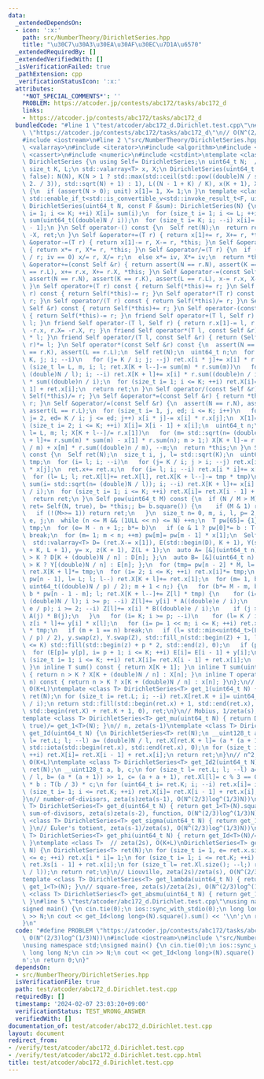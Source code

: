 ```yaml
---
data:
  _extendedDependsOn:
  - icon: ':x:'
    path: src/NumberTheory/DirichletSeries.hpp
    title: "\u30C7\u30A3\u30EA\u30AF\u30EC\u7D1A\u6570"
  _extendedRequiredBy: []
  _extendedVerifiedWith: []
  _isVerificationFailed: true
  _pathExtension: cpp
  _verificationStatusIcon: ':x:'
  attributes:
    '*NOT_SPECIAL_COMMENTS*': ''
    PROBLEM: https://atcoder.jp/contests/abc172/tasks/abc172_d
    links:
    - https://atcoder.jp/contests/abc172/tasks/abc172_d
  bundledCode: "#line 1 \"test/atcoder/abc172_d.Dirichlet.test.cpp\"\n#define PROBLEM\
    \ \"https://atcoder.jp/contests/abc172/tasks/abc172_d\"\n// O(N^(2/3)log^(1/3)N))\n\
    #include <iostream>\n#line 2 \"src/NumberTheory/DirichletSeries.hpp\"\n#include\
    \ <valarray>\n#include <iterator>\n#include <algorithm>\n#include <cmath>\n#include\
    \ <cassert>\n#include <numeric>\n#include <cstdint>\ntemplate <class T> struct\
    \ DirichletSeries {\n using Self= DirichletSeries;\n uint64_t N;  // <= K * L\n\
    \ size_t K, L;\n std::valarray<T> x, X;\n DirichletSeries(uint64_t N, bool unit=\
    \ false): N(N), K(N > 1 ? std::max(std::ceil(std::pow((double)N / std::log2(N),\
    \ 2. / 3)), std::sqrt(N) + 1) : 1), L((N - 1 + K) / K), x(K + 1), X(K + L + 1)\
    \ {\n  if (assert(N > 0); unit) x[1]= 1, X= 1;\n }\n template <class F, typename=\
    \ std::enable_if_t<std::is_convertible_v<std::invoke_result_t<F, uint64_t>, T>>>\
    \ DirichletSeries(uint64_t N, const F &sum): DirichletSeries(N) {\n  for (size_t\
    \ i= 1; i <= K; ++i) X[i]= sum(i);\n  for (size_t i= 1; i <= L; ++i) X[K + i]=\
    \ sum(uint64_t((double)N / i));\n  for (size_t i= K; i; --i) x[i]= X[i] - X[i\
    \ - 1];\n }\n Self operator-() const {\n  Self ret(N);\n  return ret.x= -x, ret.X=\
    \ -X, ret;\n }\n Self &operator+=(T r) { return x[1]+= r, X+= r, *this; }\n Self\
    \ &operator-=(T r) { return x[1]-= r, X-= r, *this; }\n Self &operator*=(T r)\
    \ { return x*= r, X*= r, *this; }\n Self &operator/=(T r) {\n  if (T iv= T(1)\
    \ / r; iv == 0) x/= r, X/= r;\n  else x*= iv, X*= iv;\n  return *this;\n }\n Self\
    \ &operator+=(const Self &r) { return assert(N == r.N), assert(K == r.K), assert(L\
    \ == r.L), x+= r.x, X+= r.X, *this; }\n Self &operator-=(const Self &r) { return\
    \ assert(N == r.N), assert(K == r.K), assert(L == r.L), x-= r.x, X-= r.X, *this;\
    \ }\n Self operator+(T r) const { return Self(*this)+= r; }\n Self operator-(T\
    \ r) const { return Self(*this)-= r; }\n Self operator*(T r) const { return Self(*this)*=\
    \ r; }\n Self operator/(T r) const { return Self(*this)/= r; }\n Self operator+(const\
    \ Self &r) const { return Self(*this)+= r; }\n Self operator-(const Self &r) const\
    \ { return Self(*this)-= r; }\n friend Self operator+(T l, Self r) { return r+=\
    \ l; }\n friend Self operator-(T l, Self r) { return r.x[1]-= l, r.X-= l, r.x=\
    \ -r.x, r.X= -r.X, r; }\n friend Self operator*(T l, const Self &r) { return r\
    \ * l; }\n friend Self operator/(T l, const Self &r) { return (Self(r.N, true)/=\
    \ r)*= l; }\n Self operator*(const Self &r) const {\n  assert(N == r.N), assert(K\
    \ == r.K), assert(L == r.L);\n  Self ret(N);\n  uint64_t n;\n  for (size_t i=\
    \ K, j; i; --i)\n   for (j= K / i; j; --j) ret.x[i * j]+= x[i] * r.x[j];\n  for\
    \ (size_t l= L, m, i; l; ret.X[K + l--]-= sum(m) * r.sum(m))\n   for (i= m= std::sqrt(n=\
    \ (double)N / l); i; --i) ret.X[K + l]+= x[i] * r.sum((double)n / i) + r.x[i]\
    \ * sum((double)n / i);\n  for (size_t i= 1; i <= K; ++i) ret.X[i]= ret.X[i -\
    \ 1] + ret.x[i];\n  return ret;\n }\n Self operator/(const Self &r) const { return\
    \ Self(*this)/= r; }\n Self &operator*=(const Self &r) { return *this= *this *\
    \ r; }\n Self &operator/=(const Self &r) {\n  assert(N == r.N), assert(K == r.K),\
    \ assert(L == r.L);\n  for (size_t i= 1, j, ed; i <= K; i++)\n   for (x[i]/= r.x[1],\
    \ j= 2, ed= K / i; j <= ed; j++) x[i * j]-= x[i] * r.x[j];\n  X[1]= x[1];\n  for\
    \ (size_t i= 2; i <= K; ++i) X[i]= X[i - 1] + x[i];\n  uint64_t n;\n  for (size_t\
    \ l= L, m; l; X[K + l--]/= r.x[1])\n   for (m= std::sqrt(n= (double)N / l), X[K\
    \ + l]+= r.sum(m) * sum(m) - x[1] * r.sum(n); m > 1;) X[K + l]-= r.x[m] * sum((double)n\
    \ / m) + x[m] * r.sum((double)n / m), --m;\n  return *this;\n }\n Self square()\
    \ const {\n  Self ret(N);\n  size_t i, j, l= std::sqrt(K);\n  uint64_t n;\n  T\
    \ tmp;\n  for (i= l; i; --i)\n   for (j= K / i; j > i; --j) ret.x[i * j]+= x[i]\
    \ * x[j];\n  ret.x+= ret.x;\n  for (i= l; i; --i) ret.x[i * i]+= x[i] * x[i];\n\
    \  for (l= L; l; ret.X[l]+= ret.X[l], ret.X[K + l--]-= tmp * tmp)\n   for (tmp=\
    \ sum(i= std::sqrt(n= (double)N / l)); i; --i) ret.X[K + l]+= x[i] * sum((double)n\
    \ / i);\n  for (size_t i= 1; i <= K; ++i) ret.X[i]= ret.X[i - 1] + ret.x[i];\n\
    \  return ret;\n }\n Self pow(uint64_t M) const {\n  if (N / M > M)\n   for (auto\
    \ ret= Self(N, true), b= *this;; b= b.square()) {\n    if (M & 1) ret*= b;\n \
    \   if (!(M>>= 1)) return ret;\n   }\n  size_t n= 0, m, i, l, p= 2;\n  uint64_t\
    \ e, j;\n  while (n <= M && (1ULL << n) <= N) ++n;\n  T pw[65]= {1}, b= x[1],\
    \ tmp;\n  for (e= M - n + 1;; b*= b)\n   if (e & 1 ? pw[0]*= b : T(); !(e>>= 1))\
    \ break;\n  for (m= 1; m < n; ++m) pw[m]= pw[m - 1] * x[1];\n  Self ret(*this);\n\
    \  std::valarray<T> D= (ret.X-= x[1]), E(std::begin(D), K + 1), Y(std::begin(D)\
    \ + K, L + 1), y= x, z(K + 1), Z(L + 1);\n  auto A= [&](uint64_t n) { return n\
    \ > K ? D[K + (double)N / n] : D[n]; };\n  auto B= [&](uint64_t n) { return n\
    \ > K ? Y[(double)N / n] : E[n]; };\n  for (tmp= pw[n - 2] * M, l= L; l; l--)\
    \ ret.X[K + l]*= tmp;\n  for (i= 2; i <= K; ++i) ret.x[i]*= tmp;\n  for (ret.x[1]=\
    \ pw[n - 1], l= L; l; l--) ret.X[K + l]+= ret.x[1];\n  for (m= 1, b= M, l= std::min<uint64_t>(L,\
    \ uint64_t((double)N / p) / 2); m + 1 < n;) {\n   for (b*= M - m, b/= ++m, tmp=\
    \ b * pw[n - 1 - m]; l; ret.X[K + l--]+= Z[l] * tmp) {\n    for (i= j= std::sqrt(e=\
    \ (double)N / l); i >= p; --i) Z[l]+= y[i] * A((double)e / i);\n    for (i= std::min(j,\
    \ e / p); i >= 2; --i) Z[l]+= x[i] * B((double)e / i);\n    if (j >= p) Z[l]-=\
    \ A(j) * B(j);\n   }\n   for (i= K; i >= p; --i)\n    for (l= K / i; l >= 2; l--)\
    \ z[i * l]+= y[i] * x[l];\n   for (i= p= 1 << m; i <= K; ++i) ret.x[i]+= z[i]\
    \ * tmp;\n   if (m + 1 == n) break;\n   if (l= std::min<uint64_t>(L, uint64_t((double)N\
    \ / p) / 2), y.swap(z), Y.swap(Z), std::fill_n(std::begin(Z) + 1, l, 0); p * 2\
    \ <= K) std::fill(std::begin(z) + p * 2, std::end(z), 0);\n   if (p <= K)\n  \
    \  for (E[p]= y[p], i= p + 1; i <= K; ++i) E[i]= E[i - 1] + y[i];\n  }\n  for\
    \ (size_t i= 1; i <= K; ++i) ret.X[i]= ret.X[i - 1] + ret.x[i];\n  return ret;\n\
    \ }\n inline T sum() const { return X[K + 1]; }\n inline T sum(uint64_t n) const\
    \ { return n > K ? X[K + (double)N / n] : X[n]; }\n inline T operator()(uint64_t\
    \ n) const { return n > K ? x[K + (double)N / n] : x[n]; }\n};\n// 1, zeta(s),\
    \ O(K+L)\ntemplate <class T> DirichletSeries<T> get_1(uint64_t N) {\n DirichletSeries<T>\
    \ ret(N);\n for (size_t i= ret.L; i; --i) ret.X[ret.K + i]= uint64_t((double)N\
    \ / i);\n return std::fill(std::begin(ret.x) + 1, std::end(ret.x), T(1)), std::iota(std::begin(ret.X),\
    \ std::begin(ret.X) + ret.K + 1, 0), ret;\n}\n// Mobius, 1/zeta(s), O(N^(2/3)log^(1/3)N))\n\
    template <class T> DirichletSeries<T> get_mu(uint64_t N) { return DirichletSeries<T>(N,\
    \ true)/= get_1<T>(N); }\n// n, zeta(s-1)\ntemplate <class T> DirichletSeries<T>\
    \ get_Id(uint64_t N) {\n DirichletSeries<T> ret(N);\n __uint128_t a;\n for (size_t\
    \ l= ret.L; l; --l) a= (double)N / l, ret.X[ret.K + l]= (a * (a + 1)) >> 1;\n\
    \ std::iota(std::begin(ret.x), std::end(ret.x), 0);\n for (size_t i= 1; i <= ret.K;\
    \ ++i) ret.X[i]= ret.X[i - 1] + ret.x[i];\n return ret;\n}\n// n^2, zeta(s-2),\
    \ O(K+L)\ntemplate <class T> DirichletSeries<T> get_Id2(uint64_t N) {\n DirichletSeries<T>\
    \ ret(N);\n __uint128_t a, b, c;\n for (size_t l= ret.L; l; --l) a= (double)N\
    \ / l, b= (a * (a + 1)) >> 1, c= (a + a + 1), ret.Xl[l]= c % 3 == 0 ? T(c / 3)\
    \ * b : T(b / 3) * c;\n for (uint64_t i= ret.K; i; --i) ret.x[i]= i * i;\n for\
    \ (size_t i= 1; i <= ret.K; ++i) ret.X[i]= ret.X[i - 1] + ret.x[i];\n return ret;\n\
    }\n// number-of-divisors, zeta(s)zeta(s-1), O(N^(2/3)log^(1/3)N))\ntemplate <class\
    \ T> DirichletSeries<T> get_d(uint64_t N) { return get_1<T>(N).square(); }\n//\
    \ sum-of-divisors, zeta(s)zeta(s-2), function, O(N^(2/3)log^(1/3)N))\ntemplate\
    \ <class T> DirichletSeries<T> get_sigma(uint64_t N) { return get_1<T>(N) * get_Id<T>(N);\
    \ }\n// Euler's totient, zeta(s-1)/zeta(s), O(N^(2/3)log^(1/3)N))\ntemplate <class\
    \ T> DirichletSeries<T> get_phi(uint64_t N) { return get_Id<T>(N)/= get_1<T>(N);\
    \ }\ntemplate <class T>  // zeta(2s), O(K+L)\nDirichletSeries<T> get_1sq(uint64_t\
    \ N) {\n DirichletSeries<T> ret(N);\n for (size_t i= 1, e= ret.x.size(); i * i\
    \ <= e; ++i) ret.x[i * i]= 1;\n for (size_t i= 1; i <= ret.K; ++i) ret.Xs[i]=\
    \ ret.Xs[i - 1] + ret.x[i];\n for (size_t l= ret.Xl.size(); --l;) ret.Xl[l]= uint64_t(std::sqrt((double)N\
    \ / l));\n return ret;\n}\n// Liouville, zeta(2s)/zeta(s), O(N^(2/3)log^(1/3)N))\n\
    template <class T> DirichletSeries<T> get_lambda(uint64_t N) { return get_1sq<T>(N)/=\
    \ get_1<T>(N); }\n// square-free, zeta(s)/zeta(2s), O(N^(2/3)log^(1/3)N))\ntemplate\
    \ <class T> DirichletSeries<T> get_absmu(uint64_t N) { return get_1<T>(N)/= get_1sq<T>(N);\
    \ }\n#line 5 \"test/atcoder/abc172_d.Dirichlet.test.cpp\"\nusing namespace std;\n\
    signed main() {\n cin.tie(0);\n ios::sync_with_stdio(0);\n long long N;\n cin\
    \ >> N;\n cout << get_Id<long long>(N).square().sum() << '\\n';\n return 0;\n\
    }\n"
  code: "#define PROBLEM \"https://atcoder.jp/contests/abc172/tasks/abc172_d\"\n//\
    \ O(N^(2/3)log^(1/3)N))\n#include <iostream>\n#include \"src/NumberTheory/DirichletSeries.hpp\"\
    \nusing namespace std;\nsigned main() {\n cin.tie(0);\n ios::sync_with_stdio(0);\n\
    \ long long N;\n cin >> N;\n cout << get_Id<long long>(N).square().sum() << '\\\
    n';\n return 0;\n}"
  dependsOn:
  - src/NumberTheory/DirichletSeries.hpp
  isVerificationFile: true
  path: test/atcoder/abc172_d.Dirichlet.test.cpp
  requiredBy: []
  timestamp: '2024-02-07 23:03:20+09:00'
  verificationStatus: TEST_WRONG_ANSWER
  verifiedWith: []
documentation_of: test/atcoder/abc172_d.Dirichlet.test.cpp
layout: document
redirect_from:
- /verify/test/atcoder/abc172_d.Dirichlet.test.cpp
- /verify/test/atcoder/abc172_d.Dirichlet.test.cpp.html
title: test/atcoder/abc172_d.Dirichlet.test.cpp
---
```

